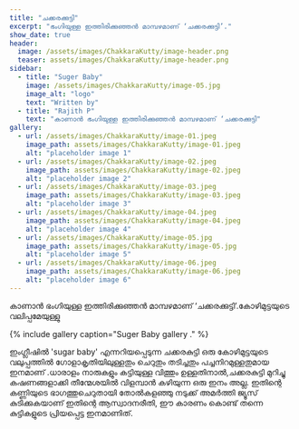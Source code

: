 ```yaml
---
title: "ചക്കരക്കുട്ടി"
excerpt: "ഭംഗിയുള്ള ഇത്തിരിക്കുഞ്ഞൻ മാമ്പഴമാണ് ‘ചക്കരക്കുട്ടി’."
show_date: true
header:
  image: /assets/images/ChakkaraKutty/image-header.png
  teaser: assets/images/ChakkaraKutty/image-header.png
sidebar:
  - title: "Suger Baby"
    image: /assets/images/ChakkaraKutty/image-05.jpg
    image_alt: "logo"
    text: "Written by"
  - title: "Rajith P"
    text: "കാണാൻ ഭംഗിയുള്ള ഇത്തിരിക്കുഞ്ഞൻ മാമ്പഴമാണ് ‘ചക്കരക്കുട്ടി"
gallery:
  - url: /assets/images/ChakkaraKutty/image-01.jpeg
    image_path: assets/images/ChakkaraKutty/image-01.jpeg
    alt: "placeholder image 1"
  - url: /assets/images/ChakkaraKutty/image-02.jpeg
    image_path: assets/images/ChakkaraKutty/image-02.jpeg
    alt: "placeholder image 2"
  - url: /assets/images/ChakkaraKutty/image-03.jpeg
    image_path: assets/images/ChakkaraKutty/image-03.jpeg
    alt: "placeholder image 3"
  - url: /assets/images/ChakkaraKutty/image-04.jpeg
    image_path: assets/images/ChakkaraKutty/image-04.jpeg
    alt: "placeholder image 4"
  - url: /assets/images/ChakkaraKutty/image-05.jpg
    image_path: assets/images/ChakkaraKutty/image-05.jpg
    alt: "placeholder image 5"
  - url: /assets/images/ChakkaraKutty/image-06.jpeg
    image_path: assets/images/ChakkaraKutty/image-06.jpeg
    alt: "placeholder image 6"
---
```


കാണാൻ ഭംഗിയുള്ള ഇത്തിരിക്കുഞ്ഞൻ മാമ്പഴമാണ് ‘ചക്കരക്കുട്ടി’.കോഴിമുട്ടയുടെ  വലിപ്പമേയുള്ളു 

{% include gallery caption="Suger Baby gallery ." %}

ഇംഗ്ലീഷിൽ 'sugar baby' എന്നറിയപ്പെടുന്ന ചക്കരകുട്ടി  ഒരു കോഴിമുട്ടയുടെ വലുപ്പത്തിൽ ഗോളാകൃതിയിലുള്ളതും ചെറുതും തടിച്ചതും പച്ചനിറമുള്ളതുമായ ഇനമാണ് .ധാരാളം നാരുകളും കട്ടിയുള്ള വിത്തും ഉള്ളതിനാൽ,ചക്കരകുട്ടി മുറിച്ചു കഷണങ്ങളാക്കി തീന്മേശയിൽ  വിളമ്പാൻ കഴിയുന്ന ഒരു ഇനം അല്ല. ഇതിന്റെ കണ്ണിയുടെ ഭാഗത്തുചെറുതായി തോൽകളഞ്ഞു  നടുക്ക് അമർത്തി ജ്യൂസ് കുടിക്കുകയാണ് ഇതിന്റെ ആസ്വാദനരീതി, ഈ കാരണം കൊണ്ട് തന്നെ കുട്ടികളുടെ പ്രിയപ്പെട്ട ഇനമാണിത്.
